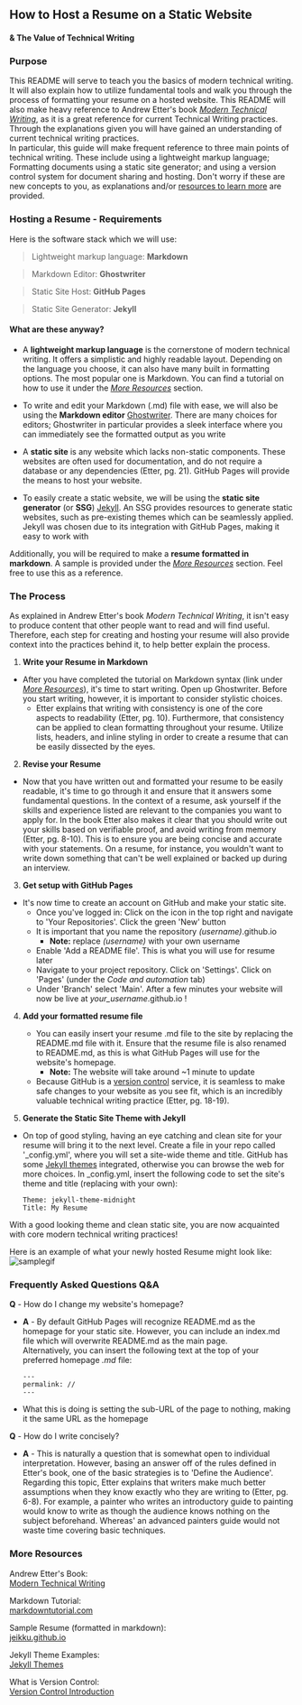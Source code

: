 ## How to Host a Resume on a  Static Website 
#### & The Value of Technical Writing

### **Purpose**
This README will serve to teach you the basics of modern technical writing. It will also explain how to utilize fundamental tools and walk you through the process of formatting your resume on a hosted website. This README will also make heavy reference to Andrew Etter's book [*Modern Technical Writing*](https://www.markdowntutorial.com/), as it is a great reference for current Technical Writing practices. Through the explanations given you will have gained an understanding of current technical writing practices.  
In particular, this guide will make frequent reference to three main points of technical writing. These include using a lightweight markup language; Formatting documents using a static site generator; and using a version control system for document sharing and hosting. Don't worry if these are new concepts to you, as explanations and/or [resources to learn more](https://jeikku.github.io/README/#more-resources) are provided.

### **Hosting a Resume - Requirements**
Here is the software stack which we will use:  

> Lightweight markup language: **Markdown**
	  
> Markdown Editor: **Ghostwriter**  
  
> Static Site Host: **GitHub Pages**  
  
> Static Site Generator: **Jekyll**

#### What are these anyway?
- A **lightweight markup language** is the cornerstone of modern technical writing. It offers a simplistic and highly readable layout. Depending on the language you choose, it can also have many built in formatting options. The most popular one is Markdown. You can find a tutorial on how to use it under the [*More Resources*](https://jeikku.github.io/README/#more-resources) section.  

- To write and edit your Markdown (.md) file with ease, we will also be using the **Markdown editor** [Ghostwriter](https://ghostwriter.kde.org/). There are many choices for editors; Ghostwriter in particular provides a sleek interface where you can immediately see the formatted output as you write  

- A **static site** is any website which lacks non-static components. These websites are often used for documentation, and do not require a database or any dependencies (Etter, pg. 21). GitHub Pages will provide the means to host your website.  

- To easily create a static website, we will be using the **static site generator** (or **SSG**) [Jekyll](https://jekyllrb.com/). An SSG provides resources to generate static websites, such as pre-existing themes which can be seamlessly applied. Jekyll was chosen due to its integration with GitHub Pages, making it easy to work with

Additionally, you will be required to make a **resume formatted in markdown**. A sample is provided under the [*More Resources*](https://jeikku.github.io/README/#more-resources) section. Feel free to use this as a reference.

### **The Process**
As explained in Andrew Etter's book *Modern Technical Writing*, it isn't easy to produce content that other people want to read and will find useful. Therefore, each step for creating and hosting your resume will also provide context into the practices behind it, to help better explain the process.

1. **Write your Resume in Markdown**  
- After you have completed the tutorial on Markdown syntax (link under [*More Resources*](https://jeikku.github.io/README/#more-resources)), it's time to start writing. Open up Ghostwriter. Before you start writing, however, it is important to consider stylistic choices.  
	- Etter explains that writing with consistency is one of the core aspects to readability (Etter, pg. 10). Furthermore, that consistency can be applied to clean formatting throughout your resume. Utilize lists, headers, and inline styling in order to create a resume that can be easily dissected by the eyes.

2. **Revise your Resume**  
- Now that you have written out and formatted your resume to be easily readable, it's time to go through it and ensure that it answers some fundamental questions. In the context of a resume, ask yourself if the skills and experience listed are relevant to the companies you want to apply for. In the book Etter also makes it clear that you should write out your skills based on verifiable proof, and avoid writing from memory (Etter, pg. 8-10). This is to ensure you are being concise and accurate with your statements. On a resume, for instance, you wouldn't want to write down something that can't be well explained or backed up during an interview.	

3. **Get setup with GitHub Pages**  
* It's now time to create an account on GitHub and make your static site.  
	* Once you've logged in: Click on the icon in the top right and navigate to 'Your Repositories'. Click the green 'New' button  
	* It is important that you name the repository *(username)*.github.io  
		* **Note:** replace *(username)* with your own username  
	* Enable 'Add a README file'. This is what you will use for resume later  
	* Navigate to your project repository. Click on 'Settings'. Click on 'Pages' (under the *Code and automation* tab)  
	* Under 'Branch' select 'Main'. After a few minutes your website will now be live at *your_username*.github.io !

4. **Add your formatted resume file**  
	* You can easily insert your resume .md file to the site by replacing the README.md file with it. Ensure that the resume file is also renamed to README.md, as this is what GitHub Pages will use for the website's homepage.	  
		* **Note:** The website will take around ~1 minute to update  
	- Because GitHub is a [version control](atlassian.com/git/tutorials/what-is-version-control) service, it is seamless to make safe changes to your website as you see fit, which is an incredibly valuable technical writing practice (Etter, pg. 18-19).

5. **Generate the Static Site Theme with Jekyll**  
- On top of good styling, having an eye catching and clean site for your resume will bring it to the next level. Create a file in your repo called '_config.yml', where you will set a site-wide theme and title. GitHub has some [Jekyll themes](https://pages.github.com/themes/) integrated, otherwise you can browse the web for more choices. In _config.yml, insert the following code to set the site's theme and title (replacing with your own):  

	```
	Theme: jekyll-theme-midnight
	Title: My Resume
	```

With a good looking theme and clean static site, you are now acquainted with core modern technical writing practices!

Here is an example of what your newly hosted Resume might look like:  
![samplegif](https://github.com/jeikku/jeikku.github.io/blob/main/resume.gif)

### **Frequently Asked Questions Q&A**

**Q** - How do I change my website's homepage?  
* **A** - By default GitHub Pages will recognize README.md as the homepage for your static site. However, you can include an index.md file which will overwrite README.md as the main page.  
Alternatively, you can insert the following text at the top of your preferred homepage *.md* file:  

	```
	---
	permalink: //
	---
	 ```

* What this is doing is setting the sub-URL of the page to nothing, making it the same URL as the homepage
	
**Q** - How do I write concisely?  
* **A** - This is naturally a question that is somewhat open to individual interpretation. However, basing an answer off of the rules defined in Etter's book, one of the basic strategies is to 'Define the Audience'. Regarding this topic, Etter explains that writers make much better assumptions when they know exactly who they are writing to (Etter, pg. 6-8). For example, a painter who writes an introductory guide to painting would know to write as though the audience knows nothing on the subject beforehand. Whereas' an advanced painters guide would not waste time covering basic techniques.

### More Resources
Andrew Etter's Book:  
[Modern Technical Writing](https://www.amazon.ca/Modern-Technical-Writing-Introduction-Documentation-ebook/dp/B01A2QL9SS "Modern Technical Writing")

Markdown Tutorial:  
[markdowntutorial.com](https://www.markdowntutorial.com/ "Markdown Tutorial") 

Sample Resume (formatted in markdown):  
[jeikku.github.io](https://jeikku.github.io/ "Resume | Jacob Broggy")

Jekyll Theme Examples:  
[Jekyll Themes](https://pages.github.com/themes/ "Themes")

What is Version Control:  
[Version Control Introduction](atlassian.com/git/tutorials/what-is-version-control)
